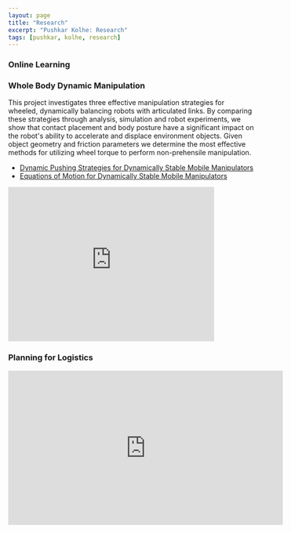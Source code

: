 ```yaml
---
layout: page
title: "Research"
excerpt: "Pushkar Kolhe: Research"
tags: [pushkar, kolhe, research]
---
```


### Online Learning

### Whole Body Dynamic Manipulation

This project investigates three effective manipulation strategies for wheeled, dynamically balancing robots with articulated links. By comparing these strategies through analysis, simulation and robot experiments, we show that contact placement and body posture have a significant impact on the robot's ability to accelerate and displace environment objects. Given object geometry and friction parameters we determine the most effective methods for utilizing wheel torque to perform non-prehensile manipulation.

* [Dynamic Pushing Strategies for Dynamically Stable Mobile Manipulators](http://www.golems.org/papers/KolheICRA10-dynamic-pushing.pdf)
* [Equations of Motion for Dynamically Stable Mobile Manipulators](http://www.golems.org/papers/Dantam10a-dynamic-equations.pdf)

<iframe width="420" height="315" src="https://www.youtube.com/embed/D-XFZkbLc14" frameborder="0" allowfullscreen></iframe>

### Planning for Logistics

<iframe width="560" height="315" src="https://www.youtube.com/embed/nbV5HSukF4c" frameborder="0" allowfullscreen></iframe>
